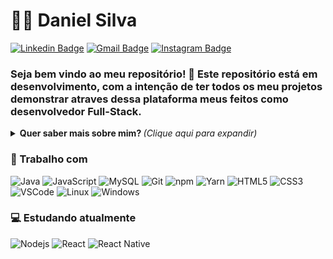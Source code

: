 # :man_technologist: Daniel Silva
[![Linkedin Badge](https://img.shields.io/badge/-Daniel-blue?style=flat-square&logo=Linkedin&logoColor=white&link=https://www.linkedin.com/in/danielpsilva14/)](https://www.linkedin.com/in/danielpsilva14/)
[![Gmail Badge](https://img.shields.io/badge/-contato@danielpsilva.com.br-c14438?style=flat-square&logo=Gmail&logoColor=white&link=mailto:contato@danielpsilva.com.br)](mailto:contato@danielpsilva.com.br)
[![Instagram Badge](https://img.shields.io/badge/-danielpsilva-a43b9d?style=flat-square&logo=Instagram&logoColor=white&link=https://www.instagram.com/dsilva014/)](https://www.instagram.com/dsilva014/)

### Seja bem vindo ao meu repositório! 👋 Este repositório está em desenvolvimento, com a intenção de ter todos os meu projetos demonstrar atraves dessa plataforma meus feitos como desenvolvedor Full-Stack.

<details>
<summary> <b> Quer saber mais sobre mim? </b> <i>(Clique aqui para expandir)</i> </summary>

### 📖 Sobre mim
Sou apaixonado pela tecnologia desde pequeno, sempre curioso e com vontade de apresenter e me aprofundar no mundo da tecnologia.

Em 2018 ingressei na faculdade de Análise e Desenvolvimento de Sistemas, onde fiquei maravilhado pela programação, análise de sistemas, banco de dados e gestão de projetos, nesse tempo cursando ADS consegui o máximo de conhecimento que pude, hoje formado estou a procura de novos desafios, no momento cursando a pós graduação de Ciência de Dados e buscando adquirir o máximo de conhecimento possivel.

No momento estou desenvolvendo projetos pessoais e profissionais para o aperfeiçoamento na programação, me viro bem tanto no Front-End quando do Beck-End, mesmo tendo uma paixão pelo Beck-End.

Com objetivos grandiosos dei inicio a fundação de uma Startup, por enquanto em carreira solo, a DS Desenvolvimento de Softwares está em fase de criação, com seu foco em inovação, compromisso e expansão.
</details>

### 💼 Trabalho com
![Java](https://img.shields.io/badge/-Java-E42D2C?style=flat-square&logo=java&logoColor=white)
![JavaScript](https://img.shields.io/badge/-JavaScript-F7B93E?style=flat-square&logo=javascript&logoColor=fff)
![MySQL](https://img.shields.io/badge/-MySQL-00758F?style=flat-square&logo=mysql&logoColor=white)
![Git](https://img.shields.io/badge/-Git-F05032?style=flat-square&logo=git&logoColor=white)
![npm](https://img.shields.io/badge/-NPM-CB3837?style=flat-square&logo=npm&logoColor=white)
![Yarn](https://img.shields.io/badge/-Yarn-2B8AB6?style=flat-square&logo=yarn&logoColor=white)
![HTML5](https://img.shields.io/badge/-HTML5-E34F26?style=flat-square&logo=html5&logoColor=white)
![CSS3](https://img.shields.io/badge/-CSS3-549FDE?style=flat-square&logo=css3&logoColor=white)
![VSCode](https://img.shields.io/badge/-VSCode-0085D1?style=flat-square&logo=visual-studio-code&logoColor=white)
![Linux](https://img.shields.io/badge/-Linux-16C60C?style=flat-square&logo=linux&logoColor=white)
![Windows](https://img.shields.io/badge/-Windows-00ADEF?style=flat-square&logo=windows&logoColor=white)

### 💻 Estudando atualmente
![Nodejs](https://img.shields.io/badge/-Node.js-43853d?style=flat-square&logo=Node.js&logoColor=white)
![React](https://img.shields.io/badge/-React.js-45b8d8?style=flat-square&logo=react&logoColor=white)
![React Native](https://img.shields.io/badge/-React%20Native-45b8d8?style=flat-square&logo=react&logoColor=white)




